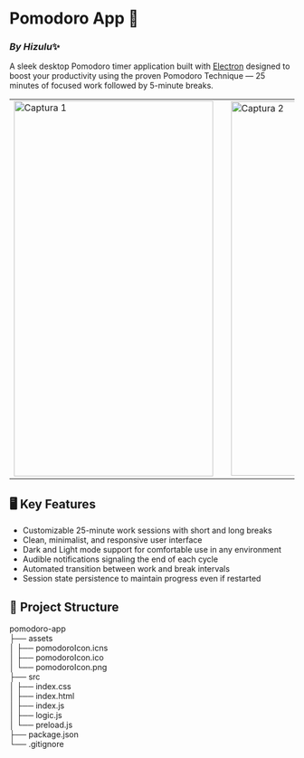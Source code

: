 # Pomodoro App 💖
### *By Hizulu*✨  
A sleek desktop Pomodoro timer application built with [Electron](https://www.electronjs.org/) designed to boost your productivity using the proven Pomodoro Technique — 25 minutes of focused work followed by 5-minute breaks.

<table align="center">
  <tr>
    <td><img width="352" height="664" alt="Captura 1" src="https://github.com/user-attachments/assets/526f30ee-292a-4f99-b1c1-6ecbd949f8d3" /></td>
    <td style="width: 20px;"></td>
    <td><img width="366" height="662" alt="Captura 2" src="https://github.com/user-attachments/assets/150a2101-7a8f-40e8-a32d-512e9b00e8af" /></td>
  </tr>
</table>

## 🖥️ Key Features

- Customizable 25-minute work sessions with short and long breaks  
- Clean, minimalist, and responsive user interface
- Dark and Light mode support for comfortable use in any environment
- Audible notifications signaling the end of each cycle  
- Automated transition between work and break intervals  
- Session state persistence to maintain progress even if restarted  

## 📂 Project Structure

pomodoro-app  
├── assets            
│   ├── pomodoroIcon.icns            
│   ├── pomodoroIcon.ico            
│   └── pomodoroIcon.png            
├── src  
│   ├── index.css    
│   ├── index.html          
│   ├── index.js           
│   ├── logic.js          
│   └── preload.js            
├── package.json            
└── .gitignore             


